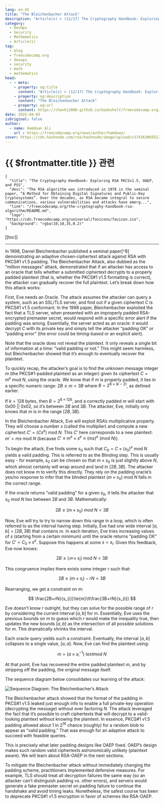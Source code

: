 ```yaml
---
lang: en-US
title: "The Bleichenbacher Attack"
description: "Article(s) > (12/17) The Cryptography Handbook: Exploring RSA PKCSv1.5, OAEP, and PSS" 
category:
  - DevOps
  - Securiry
  - Mathematics
  - Article(s)
tag:
  - blog
  - freecodecamp.org
  - devops
  - security
  - math
  - mathematics
head:
  - - meta:
    - property: og:title
      content: "Article(s) > (12/17) The Cryptography Handbook: Exploring RSA PKCSv1.5, OAEP, and PSS"
    - property: og:description
      content: "The Bleichenbacher Attack"
    - property: og:url
      content: https://chanhi2000.github.io/bookshelf/freecodecamp.org/the-cryptography-handbook-rsa-algorithm/the-bleichenbacher-attack.html
date: 2025-04-03
isOriginal: false
author:
  - name: Hamdaan Ali
    url : https://freecodecamp.org/news/author/hamdaan/
cover: https://cdn.hashnode.com/res/hashnode/image/upload/v1743630655223/f7e0c094-2103-42cd-97bd-be79d14fff67.png
---
```


# {{ $frontmatter.title }} 관련

```component VPCard
{
  "title": "The Cryptography Handbook: Exploring RSA PKCSv1.5, OAEP, and PSS",
  "desc": "The RSA algorithm was introduced in 1978 in the seminal paper, ”A Method for Obtaining Digital Signatures and Public-Key Cryptosystems”. Over the decades, as RSA became integral to secure communications, various vulnerabilities and attacks have emerg...",
  "link": "/freecodecamp.org/the-cryptography-handbook-rsa-algorithm/README.md",
  "logo": "https://cdn.freecodecamp.org/universal/favicons/favicon.ico",
  "background": "rgba(10,10,35,0.2)"
}
```

[[toc]]

---

<SiteInfo
  name="The Cryptography Handbook: Exploring RSA PKCSv1.5, OAEP, and PSS"
  desc="The RSA algorithm was introduced in 1978 in the seminal paper, ”A Method for Obtaining Digital Signatures and Public-Key Cryptosystems”. Over the decades, as RSA became integral to secure communications, various vulnerabilities and attacks have emerg..."
  url="https://freecodecamp.org/news/the-cryptography-handbook-rsa-algorithm#heading-the-bleichenbacher-attack"
  logo="https://cdn.freecodecamp.org/universal/favicons/favicon.ico"
  preview="https://cdn.hashnode.com/res/hashnode/image/upload/v1743630655223/f7e0c094-2103-42cd-97bd-be79d14fff67.png"/>

In 1998, Daniel Bleichenbacher published a seminal paper[^8] demonstrating an adaptive chosen-ciphertext attack against RSA with PKCS#1 v1.5 padding. The Bleichenbacher Attack, also dubbed as the “million messages” attack, demonstrated that if an attacker has access to an oracle that tells whether a submitted ciphertext decrypts to a properly padded plaintext (that is, whether the PKCS#1 v1.5 formatting is correct), the attacker can gradually recover the full plaintext. Let’s break down how this attack works:

First, Eve needs an Oracle. The attack assumes the attacker can query a system, such as an SSL/TLS server, and find out if a given ciphertext $C$ is PKCS#1 v1.5 conformant. In the 1998 paper, Bleichenbacher exploited the fact that a TLS server, when presented with an improperly padded RSA-encrypted premaster secret, would respond with a specific error alert if the padding was wrong. Essentially, the server acted as an oracle: it would decrypt $C$ with its private key and simply tell the attacker “padding OK” or “padding error” (the error could be timing-based or an explicit alert).

Note that the oracle does not reveal the plaintext. It only reveals a single bit of information at a time: “valid padding or not.” This might seem harmless, but Bleichenbacher showed that it’s enough to eventually recover the plaintext.

To quickly recap, the attacker’s goal is to find the unknown message integer $m$ (the PKCS#1-padded plaintext as an integer) given its ciphertext $C=m^{e}\:\text{mod}\:N$, using the oracle. We know that if $m$ is properly padded, it lies in a specific numeric range: $2B\le{m}\lt{3B}$ where $B=2^{8\times\left(k−2\right)}$, as defined earlier.

If $k=128\:\text{bytes}$, then $B=2^{8\times{126}}$, and a correctly padded $m$ will start with $0\text{x}00\:\vert\vert\:0\text{x}02$, so it’s between $2B$ and $3B$. The attacker, Eve, initially only knows that $m$ is in the range $\left[2B,3B\right)$.

In the Bleichenbacher Attack, Eve will exploit RSA’s multiplicative property. They will choose a number $s$ (called the multiplier) and compute a new ciphertext $C'=\left(Cs^{e}\right)\:\text{mod}\:N$. This $C'$ here corresponds to a new plaintext: $m'=ms\:\text{mod}\:N$ (because $C'\equiv{m}^{e}\times{s}^{e}\equiv\left(ms\right)^{e}\:\left(\text{mod}\:N\right)$).

To begin the attack, Eve finds some $s_{0}$ such that $C_{0}=C\times\left(s_{0}\right)^{e}\:\text{mod}\:N$ yields a valid padding. This is referred to as the Blinding step. This is usually easy - for example, $s_{0}$ can be chosen so that $m\times{s}_{0}$ is just slightly above $N$, which almost certainly will wrap around and land in $\left[2B,3B\right)$. The attacker does not know m to verify this directly. They rely on the padding oracle’s yes/no response to infer that the blinded plaintext $\left(m\times{s}_{0}\right)\:\text{mod}\:N$ falls in the correct range.

If the oracle returns “valid padding” for a given $s_{0}$, it tells the attacker that $s_{0}\:\text{mod}\:N$ lies between $2B$ and $3B$. Mathematically:

$$
2B\le\left(m\times{s}_{0}\right)\:mod\:N\lt{3B}
$$

Now, Eve will try to try to narrow down this range in a loop, which is often referred to as the interval having step. Initially, Eve had one wide interval $\left[a,b\right]=\left[2B,3B\right)$ that contains $m$. In each iteration, Eve tries increasing values of $s$ (starting from a certain minimum) until the oracle returns “padding OK” for $C'=C_{0}\times{s}^{e}$. Suppose this happens at some $s=s_{i}$. Given this feedback, Eve now knows:

$$
2B\le\left(𝑚\times{s}_{i}\right)\:\text{mod}\:N\lt{3B}
$$

This congruence implies there exists some integer $r$ such that:

$$
2B\le\left(m\times{s}_{i}\right)−rN\lt{3B}
$$

Rearranging, we get a constraint on $m$:

$$
\frac{2B+rN}{s_{i}}\le{m}\lt\frac{3B+rN}{s_{i}}
$$

Eve doesn’t know $r$ outright, but they can solve for the possible range of $r$ by considering the current interval $\left[a,b\right]$ for m. Essentially, Eve uses the previous bounds on $m$ to guess which $r$ would make the inequality true, then updates the new bounds $\left[a,b\right]$ as the intersection of all possible solutions for $m$. This dramatically shrinks the interval.

Each oracle query yields such a constraint. Eventually, the interval $\left[a,b\right]$ collapses to a single value, $\left[a,a\right]$. Now, Eve can find the plaintext using:

$$
m=\left(a\times{s}_{i}^{−1}\right)\:text{mod}\:N
$$

At that point, Eve has recovered the entire padded plaintext $m$, and by stripping off the padding, the original message itself.

The sequence diagram below consolidates our learning of the attack:

![Sequence Diagram: The Bleichenbacher’s Attack](https://cdn.hashnode.com/res/hashnode/image/upload/v1742498318544/6e297215-ca3e-451d-9574-117c0f8a12cb.png)
<!-- TODO: mermaid -->

The Bleichenbacher attack showed that the format of the padding in PKCS#1 v1.5 leaked just enough info to enable a full private-key operation (decrypting the message) without ever factoring $N$. The attack leveraged the fact that it’s possible to craft ciphertexts that will decrypt to a valid-looking plaintext without knowing the plaintext. In essence, PKCS#1 v1.5 padding allowed about $1$ in $2^{16}$ chance (roughly) for a random blob to appear as “valid padding.” That was enough for an adaptive attack to succeed with feasible queries.

This is precisely what later padding designs like OAEP fixed. OAEP’s design makes such random valid ciphertexts astronomically unlikely (plaintext aware). We will learn about RSA-OAEP in the next sections.

To mitigate the Bleichenbacher attack without immediately changing the padding scheme, practitioners implemented defensive measures. For example, TLS should treat all decryption failures the same way (so an attacker can’t distinguish padding vs. other errors), and servers would generate a fake premaster secret on padding failure to continue the handshake and avoid timing leaks. Nonetheless, the safest course has been to deprecate PKCS#1 v1.5 encryption in favor of schemes like RSA-OAEP.[](https://archiv.infsec.ethz.ch/education/fs08/secsem/bleichenbacher98.pdf#:~:text=plaintext%20is%20PKCS%20conforming,chosen%20ciphertexts%3B%20thus%2C%20we%20show)
